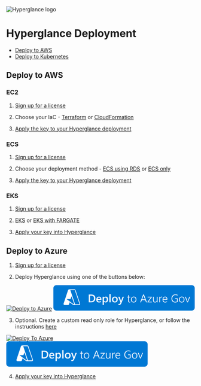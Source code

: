 <picture>
  <source media="(prefers-color-scheme: dark)" srcset="https://raw.githubusercontent.com/hyperglance/deploy/master/files/hyperglance_logo_dark.svg">
  <source media="(prefers-color-scheme: light)" srcset="https://raw.githubusercontent.com/hyperglance/deploy/master/files/hyperglance_logo_dark.svg">
  <img alt="Hyperglance logo" src="https://raw.githubusercontent.com/hyperglance/deploy/master/files/hyperglance_logo_dark.svg">
</picture>

# Hyperglance Deployment

* [Deploy to AWS](#deploy-to-aws)
* [Deploy to Kubernetes](https://github.com/hyperglance/kubernetes)

## Deploy to AWS

### EC2

1. [Sign up for a license](https://www.hyperglance.com/get-started/)

2. Choose your IaC - [Terraform](AWS/Terraform/EC2) or [CloudFormation](AWS/CloudFormation/EC2)

3. [Apply the key to your Hyperglance deployment](https://support.hyperglance.com/knowledge/how-to-apply-a-new-license)

### ECS

1. [Sign up for a license](https://www.hyperglance.com/get-started/)

2. Choose your deployment method - [ECS using RDS](AWS/Terraform/ECS_RDS) or [ECS only](AWS/Terraform/ECS)

3. [Apply the key to your Hyperglance deployment](https://support.hyperglance.com/knowledge/how-to-apply-a-new-license)

### EKS

1. [Sign up for a license](https://www.hyperglance.com/get-started/)

2. [EKS](https://github.com/hyperglance/kubernetes) or [EKS with FARGATE](https://github.com/hyperglance/kubernetes/EKS_Fargate)

3. [Apply your key into Hyperglance](https://support.hyperglance.com/knowledge/how-to-apply-a-new-license)

## Deploy to Azure

1. [Sign up for a license](https://www.hyperglance.com/get-started/)

2. Deploy Hyperglance using one of the buttons below:

[![Deploy to Azure](https://aka.ms/deploytoazurebutton)](https://portal.azure.com/#create/Microsoft.Template/uri/https%3A%2F%2Fraw.githubusercontent.com%2Fhyperglance%2Fdeploy-testing%2Fmain%2FAzure%2FARM%2FVM%2Fazuredeploy.json/createUIDefinitionUri/https%3A%2F%2Fraw.githubusercontent.com%2Fhyperglance%2Fdeploy-testing%2Fmain%2FAzure%2FARM%2FVM%2FcreateUiDefinition.json)        [![Deploy To Azure US Gov](https://raw.githubusercontent.com/Azure/azure-quickstart-templates/master/1-CONTRIBUTION-GUIDE/images/deploytoazuregov.svg?sanitize=true)](https://portal.azure.us/#create/Microsoft.Template/uri/https%3A%2F%2Fraw.githubusercontent.com%2Fhyperglance%2Fdeploy-testing%2Fmain%2FAzure%2FARM%2FVM%2Fazuredeploy.json/createUIDefinitionUri/https%3A%2F%2Fraw.githubusercontent.com%2Fhyperglance%2Fdeploy-testing%2Fmain%2FAzure%2FARM%2FVM%2FcreateUiDefinition.json)

3. Optional. Create a custom read only role for Hyperglance, or follow the instructions [here](https://support.hyperglance.com/knowledge/how-to-enable-cost-collection-in-azure)

[![Deploy To Azure](https://aka.ms/deploytoazurebutton)](https://portal.azure.com/#create/Microsoft.Template/uri/https%3A%2F%2Fraw.githubusercontent.com%2Fhyperglance%2Fdeploy-testing%2Fmain%2FAzure%2FARM%2FRole%2Fazuredeploy.json)      [![Deploy To Azure](https://raw.githubusercontent.com/Azure/azure-quickstart-templates/master/1-CONTRIBUTION-GUIDE/images/deploytoazuregov.svg?sanitize=true)](https://portal.azure.com/#create/Microsoft.Template/uri/https%3A%2F%2Fraw.githubusercontent.com%2Fhyperglance%2Fdeploy-testing%2Fmain%2FAzure%2FARM%2FRole%2Fazuredeploy.json)

4. [Apply your key into Hyperglance](https://support.hyperglance.com/knowledge/how-to-apply-a-new-license)